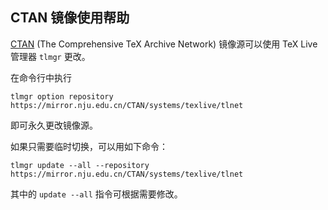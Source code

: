 ## CTAN 镜像使用帮助

[CTAN](https://www.ctan.org/) (The Comprehensive TeX Archive Network) 镜像源可以使用 TeX Live 管理器 `tlmgr` 更改。

在命令行中执行

```
tlmgr option repository https://mirror.nju.edu.cn/CTAN/systems/texlive/tlnet
```

即可永久更改镜像源。

如果只需要临时切换，可以用如下命令：

```
tlmgr update --all --repository https://mirror.nju.edu.cn/CTAN/systems/texlive/tlnet
```

其中的 `update --all` 指令可根据需要修改。


